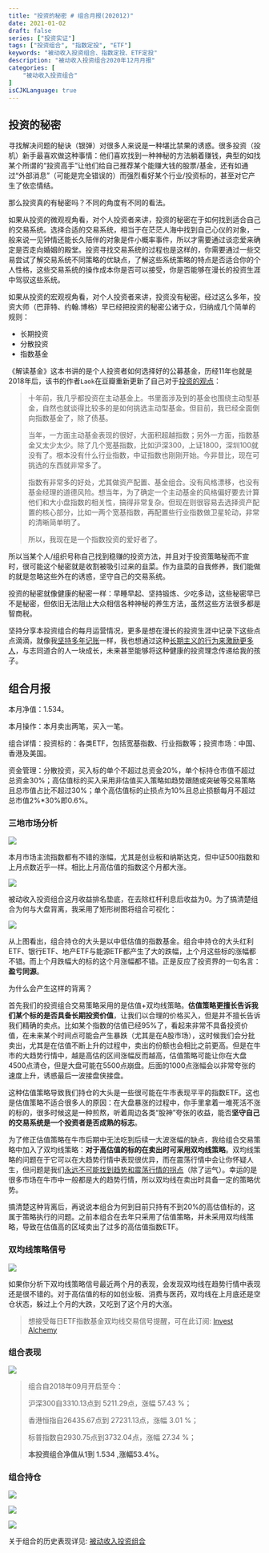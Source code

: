 ```yaml
---
title: "投资的秘密 # 组合月报(202012)"
date: 2021-01-02
draft: false
series: ["投资实证"]
tags: ["投资组合", "指数定投", "ETF"]
keywords: "被动收入投资组合、指数定投、ETF定投"
description: "被动收入投资组合2020年12月月报"
categories: [
    "被动收入投资组合"
]
isCJKLanguage: true
---
```


## 投资的秘密

寻找解决问题的秘诀（银弹）对很多人来说是一种堪比禁果的诱惑。很多投资（投机）新手最喜欢做这种事情：他们喜欢找到一种神秘的方法躺着赚钱，典型的如找某个所谓的“投资高手”让他们给自己推荐某个能赚大钱的股票/基金，还有如通过“外部消息”（可能是完全错误的）而强烈看好某个行业/投资标的，甚至对它产生了依恋情结。

那么投资真的有秘密吗？不同的角度有不同的看法。

如果从投资的微观视角看，对个人投资者来讲，投资的秘密在于如何找到适合自己的交易系统。选择合适的交易系统，相当于在茫茫人海中找到自己心仪的对象，一般来说一见钟情还能长久陪伴的对象是件小概率事件，所以才需要通过谈恋爱来确定是否走向婚姻的殿堂。投资寻找交易系统的过程也是这样的，你需要通过一些交易尝试了解交易系统不同策略的优缺点，了解这些系统策略的特点是否适合你的个人性格，这些交易系统的操作成本你是否可以接受，你是否能够在漫长的投资生涯中驾驭这些系统。

如果从投资的宏观视角看，对个人投资者来讲，投资没有秘密。经过这么多年，投资大师（巴菲特、约翰.博格）早已经把投资的秘密公诸于众，归纳成几个简单的规则：

- 长期投资
- 分散投资
- 指数基金

《解读基金》这本书讲的是个人投资者如何选择好的公募基金，历经11年也就是2018年后，该书的作者`Laok`在豆瓣重新更新了自己对于[投资的观点](https://book.douban.com/review/1147337/)：

> 十年前，我几乎都投资在主动基金上。书里面涉及到的基金也围绕主动型基金，自然也就谈得比较多的是如何挑选主动型基金。但目前，我已经全面倒向指数基金了，除了债基。
>
> 当年，一方面主动基金表现的很好，大面积超越指数；另外一方面，指数基金又太少太少。除了几个宽基指数，比如沪深300，上证1800，深圳100就没有了。根本没有什么行业指数，中证指数也刚刚开始。今非昔比，现在可挑选的东西就非常多了。
>
> 指数有非常多的好处，尤其做资产配置、基金组合。没有风格漂移，也没有基金经理的道德风险。想当年，为了确定一个主动基金的风格偏好要去计算他们和大小盘指数的相关性，搞得非常复杂。但现在则很容易去选择资产配置的核心部分，比如一两个宽基指数，再配置些行业指数做卫星轮动，非常的清晰简单明了。
>
> 所以，我现在是一个指数投资的爱好者了。

所以当某个人/组织号称自己找到稳赚的投资方法，并且对于投资策略秘而不宣时，很可能这个秘密就是收割被吸引过来的韭菜。作为韭菜的自我修养，我们能做的就是忽略这些外在的诱惑，坚守自己的交易系统。

投资的秘密就像健康的秘密一样：早睡早起、坚持锻炼、少吃多动，这些秘密早已不是秘密，但依旧无法阻止大众相信各种神秘的养生方法，虽然这些方法很多都是智商税。

坚持分享本投资组合的每月运营情况，更多是想在漫长的投资生涯中记录下这些点点滴滴，就像我[坚持多年记账](/money/my-accounting-tool/)一样，我也想通过这种[长期主义的行为来激励更多人](/goal/)，与志同道合的人一块成长，未来甚至能够将这种健康的投资理念传递给我的孩子。

## 组合月报

本月净值：1.534。

本月操作：本月卖出两笔，买入一笔。

组合详情：投资标的：各类ETF，包括宽基指数、行业指数等；投资市场：中国、香港及美国。

资金管理：分散投资，买入标的单个不超过总资金20%，单个标持仓市值不超过总资金30%；高估值标的买入采用非估值买入策略如趋势跟随或突破等交易策略且总市值占比不超过30%；单个高估值标的止损点为10%且总止损额每月不超过总市值2%*30%即0.6%。

### 三地市场分析

![](https://img.bmpi.dev/f949b66e-eb05-09e9-0cb9-b20be05cecb9.png)

本月市场主流指数都有不错的涨幅，尤其是创业板和纳斯达克，但中证500指数和上月点数近乎一样。相比上月高估值的指数这个月都大涨。

![](https://img.bmpi.dev/a743a5b2-c8fa-08aa-2088-a8d1dcde611a.png)

被动收入投资组合这月收益排名垫底，在去除杠杆利息后收益为0。为了搞清楚组合为何与大盘背离，我采用了矩形树图将组合可视化：

![](https://img.bmpi.dev/bb39e208-3b13-38f9-76eb-8bd7df25a7e9.png)

从上图看出，组合持仓的大头是以中低估值的指数基金。组合中持仓的大头红利ETF、银行ETF、地产ETF与能源ETF都产生了大的跌幅，上个月这些标的涨幅都不错。而上个月跌幅大的标的这个月涨幅都不错。正是反应了投资界的一句名言：**盈亏同源**。

为什么会产生这样的背离？

首先我们的投资组合交易策略采用的是估值+双均线策略。**估值策略更擅长告诉我们某个标的是否具备长期投资价值**，让我们以合理的价格买入，但是并不擅长告诉我们精确的卖点。比如某个指数的估值已经95%了，看起来非常不具备投资价值，在未来某个时间点可能会产生暴跌（尤其是在A股市场），这时候我们会分批卖出，尤其是在估值不断上升的过程中，卖出的份额也会相比之前更高。但是在牛市的大趋势行情中，越是高估的区间涨幅反而越高，估值策略可能让你在大盘4500点清仓，但是大盘可能在5500点崩盘。后面的1000点涨幅会以非常夸张的速度上升，诱惑最后一波接盘侠接盘。

这种估值策略导致我们持仓的大头是一些很可能在牛市表现平平的指数ETF。这也是估值策略不适合很多人的原因：在大盘暴涨的过程中，你手里拿着一堆死活不涨的标的，很多时候这是一种煎熬，听着周边各类“股神”夸张的收益，能否**坚守自己的交易系统是一个投资者是否成熟的标志**。

为了修正估值策略在牛市后期中无法吃到后续一大波涨幅的缺点，我给组合交易策略中加入了双均线策略：**对于高估值的标的在卖出时可采用双均线策略**。双均线策略的问题在于它可以在大趋势行情中表现很优异，而在震荡行情中会让你怀疑人生，但问题是我们[永远不可能找到趋势和震荡行情的拐点](/money/road_to_trading/)（除了运气）。幸运的是很多市场在牛市中一般都是大的趋势行情，所以双均线在卖出时具备一定的策略优势。

搞清楚这种背离后，再说说本组合为何到目前只持有不到20%的高估值标的，这属于策略执行的问题。之前本组合在去年只采用了估值策略，并未采用双均线策略，导致在估值高的区域卖出了过多的高估值指数ETF。

### 双均线策略信号

![](https://img.bmpi.dev/233bd772-f9ff-3936-62ce-a0268ce9fc56.png)

如果你分析下双均线策略信号最近两个月的表现，会发现双均线在趋势行情中表现还是很不错的。对于高估值的标的如创业板、消费与医药，双均线在上月底还是空仓状态，躲过上个月的大跌，又吃到了这个月的大涨。

> 想接受每日ETF指数基金双均线交易信号提醒，可在此订阅: [Invest Alchemy](https://money.i365.tech/)

### 组合表现

![](https://img.bmpi.dev/66d4eb19-353b-73ee-a500-acfe34f3dd93.png)

> 组合自2018年09月开启至今：
> 
> 沪深300自3310.13点到 5211.29点，涨幅 57.43 %；
> 
> 香港恒指自26435.67点到 27231.13点，涨幅 3.01 %；
> 
> 标普指数自2930.75点到3732.04点，涨幅 27.34 %；
> 
> **本投资组合净值从1到 1.534 ,涨幅53.4%。**

### 组合持仓

![](https://img.bmpi.dev/f0bd1c6e-d4ab-c85b-990b-efe02eb5ba1e.png)

![](https://img.bmpi.dev/ab2fdff2-1144-db07-bfa0-5450dea3656f.png)

![](https://img.bmpi.dev/c151eeba-fe32-6f77-de95-bd1717a9e8f7.png)

关于组合的历史表现详见: [被动收入投资组合](https://www.notion.so/mdw/e0ed086e701a4d0aaa4839d2c7aa62ea)